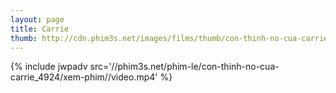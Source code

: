```yaml
---
layout: page
title: Carrie
thumb: http://cdn.phim3s.net/images/films/thumb/con-thinh-no-cua-carrie-carrie-white-2013.jpg
---
```

{% include jwpadv src='//phim3s.net/phim-le/con-thinh-no-cua-carrie_4924/xem-phim//video.mp4' %}